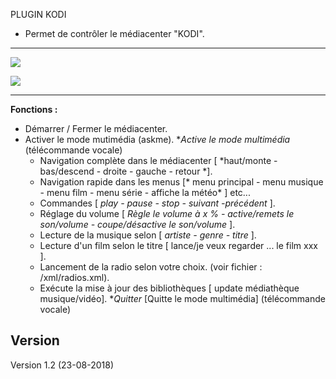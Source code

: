 PLUGIN KODI

- Permet de contrôler le médiacenter "KODI".

------------


[![](https://raw.githubusercontent.com/Spikharpax/Avatar-Serveur/master/logo/Avatar.jpg)](https://github.com/Spikharpax "![](https://raw.githubusercontent.com/Spikharpax/Avatar-Serveur/master/logo/Avatar.jpg)")


[![](https://upload.wikimedia.org/wikipedia/commons/thumb/2/25/Kodi-logo-Thumbnail-light-transparent.png/220px-Kodi-logo-Thumbnail-light-transparent.png)](https://kodi.tv/ "![](https://upload.wikimedia.org/wikipedia/commons/thumb/2/25/Kodi-logo-Thumbnail-light-transparent.png/220px-Kodi-logo-Thumbnail-light-transparent.png)")

------------


**Fonctions :**

 - Démarrer / Fermer le médiacenter.
 - Activer le mode mutimédia (askme).
  **Active le mode multimédia* (télécommande vocale)
	- Navigation complète dans le médiacenter  [ *haut/monte - bas/descend - droite - gauche - retour *].
	- Navigation rapide dans les menus [* menu principal - menu musique - menu film - menu série - affiche la météo* ] etc...
	- Commandes [ *play - pause - stop - suivant -précédent* ].
	- Réglage du volume [ *Règle le volume à x % - active/remets le son/volume - coupe/désactive le son/volume* ].
	- Lecture de la musique selon [ *artiste - genre - titre* ].
	- Lecture d'un film selon le titre [ lance/je veux regarder ... le film xxx ].
	- Lancement de la radio selon votre choix. (voir fichier : /xml/radios.xml).
	- Exécute la mise à jour des bibliothèques [ update médiathèque musique/vidéo].
  **Quitter* [Quitte le mode multimédia] (télécommande vocale)



##  Version

Version 1.2 (23-08-2018)
